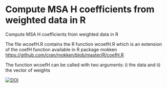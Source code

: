 # Compute MSA H coefficients from weighted data in R

Compute MSA H coefficients from weighted data in R

The file wcoefH.R contains the R function wcoefH.R which is an extension of the coefH function available in R package mokken https://github.com/cran/mokken/blob/master/R/coefH.R 

The function wcoefH can be called with two arguments: i) the data and ii) the vector of weights

[![DOI](https://zenodo.org/badge/DOI/10.5281/zenodo.557086.svg)](https://doi.org/10.5281/zenodo.557086)
